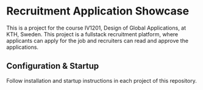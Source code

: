 # Recruitment Application Showcase
This is a project for the course IV1201, Design of Global Applications, at KTH, Sweden.
This project is a fullstack recruitment platform, where applicants can apply for the job and recruiters can read and approve the applications.

## Configuration & Startup

Follow installation and startup instructions in each project of this repository.
